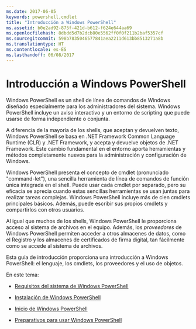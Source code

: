 ```yaml
---
ms.date: 2017-06-05
keywords: powershell,cmdlet
title: "Introducción a Windows PowerShell"
ms.assetid: b0e2ad92-875f-421d-b612-f624e644aa69
ms.openlocfilehash: 8dbdd5d7b2dcb80e5562ff0f0f211b2baf5357cf
ms.sourcegitcommit: 598b7835046577841aea2211d613bb8513271a8b
ms.translationtype: HT
ms.contentlocale: es-ES
ms.lasthandoff: 06/08/2017
---
```

# <a name="getting-started-with-windows-powershell"></a>Introducción a Windows PowerShell
Windows PowerShell es un shell de línea de comandos de Windows diseñado especialmente para los administradores del sistema. Windows PowerShell incluye un aviso interactivo y un entorno de scripting que puede usarse de forma independiente o conjunta.

A diferencia de la mayoría de los shells, que aceptan y devuelven texto, Windows PowerShell se basa en .NET Framework Common Language Runtime (CLR) y .NET Framework, y acepta y devuelve objetos de .NET Framework. Este cambio fundamental en el entorno aporta herramientas y métodos completamente nuevos para la administración y configuración de Windows.

Windows PowerShell presenta el concepto de cmdlet (pronunciado "command-let"), una sencilla herramienta de línea de comandos de función única integrada en el shell. Puede usar cada cmdlet por separado, pero su eficacia se aprecia cuando estas sencillas herramientas se usan juntas para realizar tareas complejas. Windows PowerShell incluye más de cien cmdlets principales básicos. Además, puede escribir sus propios cmdlets y compartirlos con otros usuarios.

Al igual que muchos de los shells, Windows PowerShell le proporciona acceso al sistema de archivos en el equipo. Además, los *proveedores* de Windows PowerShell permiten acceder a otros almacenes de datos, como el Registro y los almacenes de certificados de firma digital, tan fácilmente como se accede al sistema de archivos.

Esta guía de introducción proporciona una introducción a Windows PowerShell: el lenguaje, los cmdlets, los proveedores y el uso de objetos.

En este tema:

-   [Requisitos del sistema de Windows PowerShell](../setup/Windows-PowerShell-System-Requirements.md)

-   [Instalación de Windows PowerShell](../setup/Installing-Windows-PowerShell.md)

-   [Inicio de Windows PowerShell](../setup/Starting-Windows-PowerShell.md)

-   [Preparativos para usar Windows PowerShell](Getting-Ready-to-Use-Windows-PowerShell.md)

